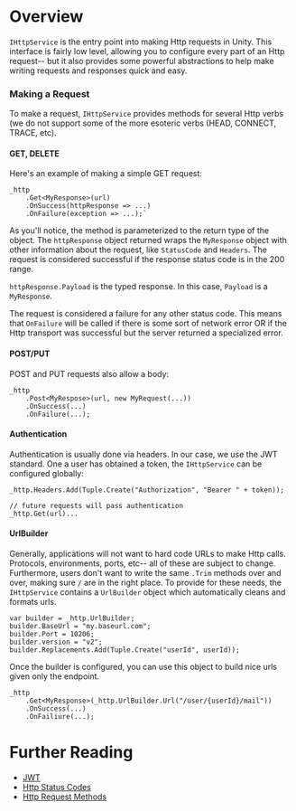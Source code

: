 # Overview

`IHttpService` is the entry point into making Http requests in Unity. This interface is fairly low level, allowing you to configure every part of an Http request-- but it also provides some powerful abstractions to help make writing requests and responses quick and easy.

### Making a Request

To make a request, `IHttpService` provides methods for several Http verbs (we do not support some of the more esoteric verbs (HEAD, CONNECT, TRACE, etc). 

#### GET, DELETE

Here's an example of making a simple GET request:

```
_http
	.Get<MyResponse>(url)
	.OnSuccess(httpResponse => ...)
	.OnFailure(exception => ...);`
```

As you'll notice, the method is parameterized to the return type of the object. The `httpResponse` object returned wraps the `MyResponse` object with other information about the request, like `StatusCode` and `Headers`. The request is considered successful if the response status code is in the 200 range.

`httpResponse.Payload` is the typed response. In this case, `Payload` is a `MyResponse`.

The request is considered a failure for any other status code. This means that `OnFailure` will be called if there is some sort of network error OR if the Http transport was successful but the server returned a specialized error.

#### POST/PUT

POST and PUT requests also allow a body:

```
_http
	.Post<MyRespose>(url, new MyRequest(...))
	.OnSuccess(...)
	.OnFailure(...);
```

#### Authentication

Authentication is usually done via headers. In our case, we use the JWT standard. One a user has obtained a token, the `IHttpService` can be configured globally:

```
_http.Headers.Add(Tuple.Create("Authorization", "Bearer " + token));

// future requests will pass authentication
_http.Get(url)...
```

#### UrlBuilder

Generally, applications will not want to hard code URLs to make Http calls. Protocols, environments, ports, etc-- all of these are subject to change. Furthermore, users don't want to write the same `.Trim` methods over and over, making sure `/` are in the right place. To provide for these needs, the `IHttpService` contains a `UrlBuilder` object which automatically cleans and formats urls.

```
var builder = _http.UrlBuilder;
builder.BaseUrl = "my.baseurl.com";
builder.Port = 10206;
builder.version = "v2";
builder.Replacements.Add(Tuple.Create("userId", userId));
```

Once the builder is configured, you can use this object to build nice urls given only the endpoint.

```
_http
	.Get<MyResponse>(_http.UrlBuilder.Url("/user/{userId}/mail"))
	.OnSuccess(...)
	.OnFailiure(...);
```

# Further Reading

* [JWT](http://jwt.io)
* [Http Status Codes](https://www.w3.org/Protocols/rfc2616/rfc2616-sec10.html)
* [Http Request Methods](https://www.w3.org/Protocols/rfc2616/rfc2616-sec9.html)
